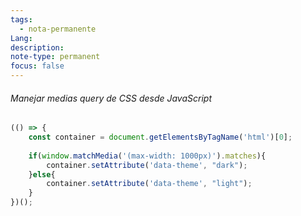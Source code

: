 ```yaml
---
tags:
  - nota-permanente
Lang: 
description: 
note-type: permanent
focus: false
---
```





###### Manejar medias query de CSS desde JavaScript

```js
(() => {
    const container = document.getElementsByTagName('html')[0];
  
    if(window.matchMedia('(max-width: 1000px)').matches){
        container.setAttribute('data-theme', "dark");
    }else{
        container.setAttribute('data-theme', "light");
    }
})();
```
